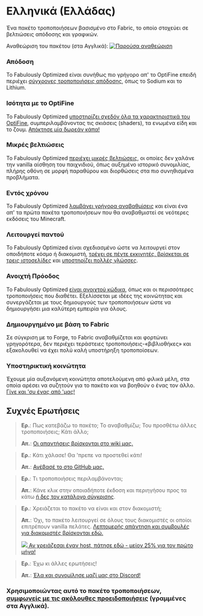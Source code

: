 # Ελληνικά (Ελλάδας)

Ένα πακέτο τροποποιήσεων βασισμένο στο Fabric, το οποίο στοχεύει σε βελτιώσεις απόδοσης και γραφικών.

Αναθεώριση του πακέτου (στα Αγγλικά):
[![Παρούσα αναθεώριση](https://img.youtube.com/vi/bb8G9X5Q_4I/maxresdefault.jpg)](https://www.youtube.com/watch?v=bb8G9X5Q_4I)

### Απόδοση

Το Fabulously Optimized είναι συνήθως πιο γρήγορο απ' το OptiFine επειδή περιέχει [σύγχρονες τροποποιήσεις απόδοσης][1], όπως το Sodium και το Lithium.

### Ισότητα με το OptiFine

Το Fabulously Optimized [υποστηρίζει σχεδόν όλα τα χαρακτηριστικά του OptiFine][2], συμπεριλαμβάνοντας τις σκιάσεις (shaders), τα ενωμένα είδη και το ζουμ. [Απόκτησε μία δωρεάν κάπα!][3]

### Μικρές βελτιώσεις

Το Fabulously Optimized [περιέχει μικρές βελτιώσεις][4], οι οποίες δεν χαλάνε την vanilla αίσθηση του παιχνιδιού, όπως αυξημένο ιστορικό συνομιλίας, πλήρης οθόνη σε μορφή παραθύρου και διορθώσεις στα πιο συνηθισμένα προβλήματα.

### Εντός χρόνου

Το Fabulously Optimized [λαμβάνει γρήγορα αναβαθμίσεις][5] και είναι ένα απ' τα πρώτα πακέτα τροποποιήσεων που θα αναβαθμιστεί σε νεότερες εκδόσεις του Minecraft.

### Λειτουργεί παντού

Το Fabulously Optimized είναι σχεδιασμένο ώστε να λειτουργεί στον οποιδήποτε κόσμο ή διακομιστή, [τρέχει σε πέντε εκκινητές, βρίσκεται σε τρεις ιστοσελίδες][6] και [υποστηρίζει πολλές γλώσσες][7].

### Ανοιχτή Πρόοδος

Το Fabulously Optimized [είναι ανοιχτού κώδικα][8], όπως και οι περισσότερες τροποποιήσεις που διαθέτει. Εξελίσσεται με ιδέες της κοινώτητας και συνεργάζεται με τους δημιουργούς των τροποποιήσεων ώστε να δημιουργήσει μια καλύτερη εμπειρία για όλους.

### Δημιουργημένο με βάση το Fabric

Σε σύγκριση με το Forge, το Fabric αναβαθμίζεται και φορτώνει γρηγορότερα, δεν περιέχει τεράστειες τροποποιήσεις-«βιβλιοθήκες» και εξακολουθεί να έχει πολύ καλή υποστήρηξη τροποποίσεων.

### Υποστηρικτική κοινώτητα

Έχουμε μία αυξανόμενη κοινώτητα αποτελούμενη από φιλικά μέλη, στα οποία αρέσει να συζητούν για το πακέτο  και να βοηθούν ο ένας τον άλλο. [Γίνε και 'συ ένας από 'μας!][10]

## Συχνές Ερωτήσεις

> **Ερ.**: Πως κατεβάζω το πακέτο; Το αναβαθμίζω; Του προσθέτω άλλες τροποποιήσεις; Κάτι άλλο;
> 
> **Απ.**: [Οι απαντήσεις βρίσκονται στο wiki μας.][11]


> **Ερ.**: Κάτι χάλασε! Θα 'πρεπε να προστεθεί κάτι!
> 
> **Απ.**: [Ανέβασέ το στο GitHub μας.][8]


> **Ερ.**: Τι τροποποιήσεις περιλαμβάνονται; 
> 
> **Απ.**: Κάνε κλικ στην οποιαδήποτε έκδοση και περιηγήσου προς τα κάτω [ή δες τον κατάλογο σύγκρισης][12].


> **Ερ.**: Χρειάζεται το πακέτο να είναι και στον διακομιστή;
> 
> **Απ.**: Όχι, το πακέτο λειτουργεί σε όλους τους διακομιστές οι οποίοι επιτρέπουν vanilla πελάτες. [Λεπτομερής απάντηση και συμβουλές για διακομιστές βρίσκονται εδώ.][13] 
> 
> [![](https://i.ibb.co/gr9mSxW/image.png) Αν χρειάζεσαι έναν host, πάτησε εδώ - μείον 25% για τον πρώτο μήνα!][14]


> **Ερ.**: Έχω κι άλλες ερωτήσεις!
> 
> **Απ.**: [Έλα και συνομίλησε μαζί μας στο Discord!][10]

### Χρησιμοποιώντας αυτό το πακέτο τροποποιήσεων, [συμφωνείς με τις ακόλουθες προειδοποιήσεις][15] (γραμμένες στα Αγγλικά).

[1]: https://github.com/Fabulously-Optimized/fabulously-optimized/blob/main/INCLUDED-MODS.md#smooth
[2]: https://fabulously-optimized.gitbook.io/modpack/readme/give-up-optifine
[3]: https://fabulously-optimized.gitbook.io/modpack/readme/free-cape
[4]: https://github.com/Fabulously-Optimized/fabulously-optimized/blob/main/INCLUDED-MODS.md#functional
[5]: https://github.com/Fabulously-Optimized/fabulously-optimized/blob/main/CHANGELOG.md
[6]: https://github.com/Fabulously-Optimized/fabulously-optimized#downloads
[7]: https://fabulously-optimized.gitbook.io/modpack/readme/language-support
[8]: https://github.com/Fabulously-Optimized/fabulously-optimized
[9]: https://github.com/Fabulously-Optimized/fabulously-optimized/issues/257
[10]: https://discord.gg/yxaXtaQqdB
[11]: https://fabulously-optimized.gitbook.io/modpack/
[12]: https://github.com/Fabulously-Optimized/fabulously-optimized/blob/main/INCLUDED-MODS.md
[13]: https://fabulously-optimized.gitbook.io/modpack/readme/server-setup
[14]: https://www.bisecthosting.com/clients/aff.php?aff=2604
[15]: https://github.com/Fabulously-Optimized/fabulously-optimized#disclaimers
[16]: https://github.com/Fabulously-Optimized/fabulously-optimized/blob/main/CONTRIBUTING.md